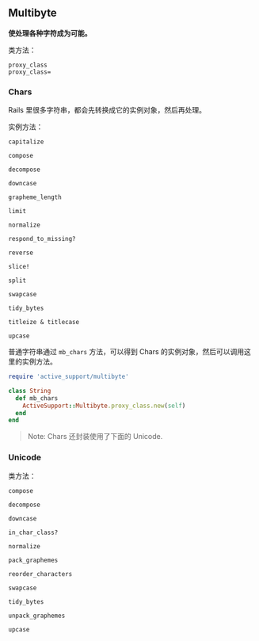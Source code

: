 ## Multibyte

**使处理各种字符成为可能。**

类方法：

```
proxy_class
proxy_class=
```

### Chars

Rails 里很多字符串，都会先转换成它的实例对象，然后再处理。

实例方法：

```
capitalize

compose

decompose

downcase

grapheme_length

limit

normalize

respond_to_missing?

reverse

slice!

split

swapcase

tidy_bytes

titleize & titlecase

upcase
```

普通字符串通过 `mb_chars` 方法，可以得到 Chars 的实例对象，然后可以调用这里的实例方法。

```ruby
require 'active_support/multibyte'

class String
  def mb_chars
    ActiveSupport::Multibyte.proxy_class.new(self)
  end
end
```

> Note: Chars 还封装使用了下面的 Unicode.

### Unicode

类方法：

```
compose

decompose

downcase

in_char_class?

normalize

pack_graphemes

reorder_characters

swapcase

tidy_bytes

unpack_graphemes

upcase
```
